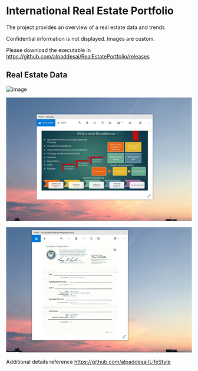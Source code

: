 # International Real Estate Portfolio

The project provides an overview of a real estate data and trends

Confidential information is not displayed. Images are custom.

Please download the executable in https://github.com/alpaddesai/RealEstatePortfolio/releases

## Real Estate Data 
![image](RealEstateImage.png)

![image](EthicsandExcellence.png)

![image](USCopyrightCertificate.png)

Additional details reference https://github.com/alpaddesai/LifeStyle

